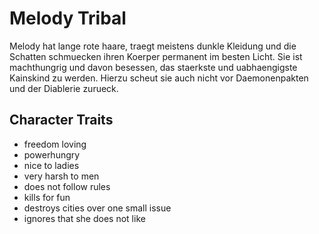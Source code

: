 # Melody Tribal 

Melody hat lange rote haare, traegt meistens dunkle Kleidung und die Schatten schmuecken ihren Koerper permanent im besten Licht. Sie ist machthungrig und davon besessen, das staerkste und uabhaengigste Kainskind zu werden.
Hierzu scheut sie auch nicht vor Daemonenpakten und der Diablerie zurueck.

## Character Traits

* freedom loving
* powerhungry
* nice to ladies
* very harsh to men
* does not follow rules
* kills for fun
* destroys cities over one small issue
* ignores that she does not like
